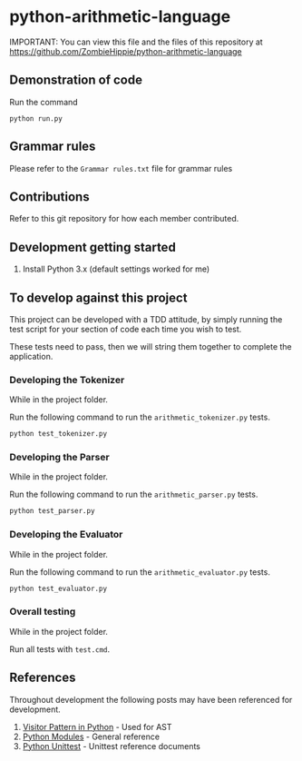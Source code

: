 # python-arithmetic-language

IMPORTANT: You can view this file and the files of this repository at https://github.com/ZombieHippie/python-arithmetic-language

## Demonstration of code

Run the command
```
python run.py
```

## Grammar rules

Please refer to the `Grammar rules.txt` file for grammar rules

## Contributions

Refer to this git repository for how each member contributed.

## Development getting started

 1. Install Python 3.x (default settings worked for me)

## To develop against this project

This project can be developed with a TDD attitude, by simply running the test script for your section of code each time you wish to test.

These tests need to pass, then we will string them together to complete the application.

### Developing the Tokenizer

While in the project folder.

Run the following command to run the `arithmetic_tokenizer.py` tests.
```sh
python test_tokenizer.py
```

### Developing the Parser

While in the project folder.

Run the following command to run the `arithmetic_parser.py` tests.
```sh
python test_parser.py
```

### Developing the Evaluator

While in the project folder.

Run the following command to run the `arithmetic_evaluator.py` tests.
```sh
python test_evaluator.py
```

### Overall testing

While in the project folder.

Run all tests with `test.cmd`.

## References

Throughout development the following posts may have been referenced for development.

 1. [Visitor Pattern in Python](https://chris-lamb.co.uk/posts/visitor-pattern-in-python) - Used for AST
 2. [Python Modules](https://docs.python.org/3/tutorial/modules.html) - General reference
 3. [Python Unittest](https://docs.python.org/3/library/unittest.html#unittest.TestCase.subTest) - Unittest reference documents
